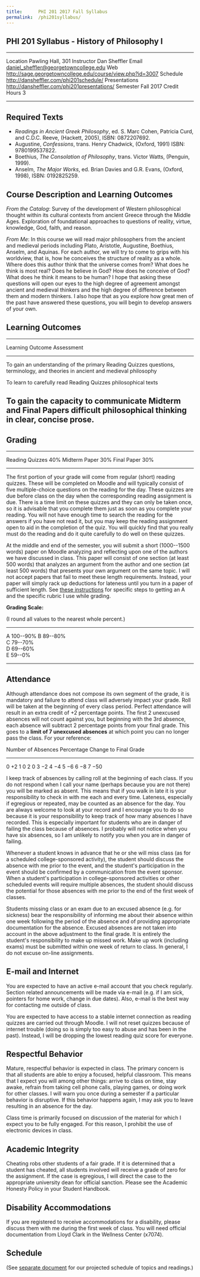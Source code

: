 ```yaml
---
title:      PHI 201 2017 Fall Syllabus
permalink:  /phi201syllabus/
---
```


## PHI 201 Syllabus - History of Philosophy I ##


----------------------- -----------------------------------------------
Location                Pawling Hall, 301
Instructor              Dan Sheffler
Email                   daniel_sheffler@georgetowncollege.edu
Web                     <http://sage.georgetowncollege.edu/course/view.php?id=3007>
Schedule                <http://dansheffler.com/phi201schedule/>
Presentations           <http://dansheffler.com/phi201presentations/>
Semester                Fall 2017
Credit Hours            3
----------------------- -----------------------------------------------



## Required Texts ##

- *Readings in Ancient Greek Philosophy*, ed. S. Marc Cohen,
  Patricia Curd, and C.D.C. Reeve, (Hackett, 2005), ISBN: 0872207692.
- Augustine, *Confessions*, trans. Henry Chadwick, (Oxford, 1991)
  ISBN: 9780199537822.
- Boethius, *The Consolation of Philosophy*, trans. Victor Watts,
  (Penguin, 1999).
- Anselm, *The Major Works*, ed. Brian Davies and G.R. Evans,
  (Oxford, 1998), ISBN: 0192825259.



## Course Description and Learning Outcomes ##

*From the Catalog*:  Survey of the development of Western
philosophical thought within its cultural contexts from ancient
Greece through the Middle Ages. Exploration of foundational
approaches to questions of reality, virtue, knowledge, God, faith,
and reason.

*From Me*:  In this course we will read major philosophers from the
ancient and medieval periods including Plato, Aristotle, Augustine,
Boethius, Anselm, and Aquinas.  For each author, we will try to
come to grips with his worldview, that is, how he conceives the
structure of reality as a whole.  Where does this author think that
the universe comes from?  What does he think is most real?  Does he
believe in God?  How does he conceive of God?  What does he think
it means to be human?  I hope that asking these questions will open
our eyes to the high degree of agreement amongst ancient and
medieval thinkers and the high degree of difference between them
and modern thinkers.  I also hope that as you explore how great men of the past have answered these questions, you will begin to develop answers of your own.




## Learning Outcomes ##

-----------------------------------------------------------------------
Learning Outcome                        Assessment
--------------------------------------- -------------------------------
To gain an understanding of the primary Reading Quizzes
questions, terminology, and theories in
ancient and medieval philosophy

To learn to carefully read              Reading Quizzes
philosophical texts

To gain the capacity to communicate     Midterm and Final Papers
difficult philosophical thinking in
clear, concise prose.
-----------------------------------------------------------------------



## Grading ##

----------------- ----
Reading Quizzes   40% 
Midterm Paper     30% 
Final Paper       30% 
----------------- ----

The first portion of your grade will come from regular (short) reading quizzes. These will be completed on Moodle and will typically consist of five multiple-choice questions on the reading for the day. These quizzes are due before class on the day when the corresponding reading assignment is due. There is a time limit on these quizzes and they can only be taken once, so it is advisable that you complete them just as soon as you complete your reading. You will not have enough time to search the reading for the answers if you have not read it, but you may keep the reading assignment open to aid in the completion of the quiz. You will quickly find that you really must do the reading and do it quite carefully to do well on these quizzes.

At the middle and end of the semester, you will submit a short (1000--1500 words) paper on Moodle analyzing and reflecting upon one of the authors we have discussed in class.  This paper will consist of one section (at least 500 words) that analyzes an argument from the author and one section (at least 500 words) that presents your own argument on the same topic.  I will not accept papers that fail to meet these length requirements.  Instead, your paper will simply rack up deductions for lateness until you turn in a paper of sufficient length.  See [these instructions](http://www.dansheffler.com/phi201analysispaper/) for specific steps to getting an A and the specific rubric I use while grading.

**Grading Scale:**

(I round all values to the nearest whole percent.)

--- ------------------
A   100--90% 
B   89--80%  
C   79--70%  
D   69--60%  
E   59--0%   
--- ------------------


## Attendance ##

Although attendance does not compose its own segment of the grade, it is mandatory and failure to attend class will adversely impact your grade. Roll will be taken at the beginning of every class period. Perfect attendance will result in an extra credit of +2 percentage points. The first 2 unexcused absences will not count against you, but beginning with the 3rd absence, each absence will subtract 2 percentage points from your final grade. This goes to a **limit of 7 unexcused absences** at which point you can no longer pass the class. For your reference:

Number of Absences  Percentage Change to Final Grade 
------------------- ---------------------------------
0                   $+2$
1                   0
2                   0
3                   $-2$
4                   $-4$
5                   $-6$
6                   $-8$
7                   $-50$

I keep track of absences by calling roll at the beginning of each class. If you do not respond when I call your name (perhaps because you are not there) you will be marked as absent. This means that if you walk in late it is your responsibility to check in with me each and every time. Lateness, especially if egregious or repeated, may be counted as an absence for the day. You are always welcome to look at your record and I encourage you to do so because it is your responsibility to keep track of how many absences I have recorded. This is especially important for students who are in danger of failing the class because of absences. I probably will not notice when you have six absences, so I am unlikely to notify you when you are in danger of failing.

Whenever a student knows in advance that he or she will miss class (as for a scheduled college-sponsored activity), the student should discuss the absence with me prior to the event, and the student's participation in the event should be confirmed by a communication from the event sponsor.  When a student's participation in college-sponsored activities or other scheduled events will require multiple absences, the student should discuss the potential for those absences with me prior to the end of the first week of classes.

Students missing class or an exam due to an excused absence (e.g. for sickness) bear the responsibility of informing me about their absence within one week following the period of the absence and of providing appropriate documentation for the absence. Excused absences are not taken into account in the above adjustment to the final grade. It is entirely the student's responsibility to make up missed work. Make up work (including exams) must be submitted within one week of return to class. In general, I do not excuse on-line assignments.


## E-mail and Internet ##

You are expected to have an active e-mail account that you check regularly. Section related announcements will be made via e-mail (e.g. if I am sick, pointers for home work, change in due dates). Also, e-mail is the best way for contacting me outside of class.

You are expected to have access to a stable internet connection as reading quizzes are carried out through Moodle.  I will not reset quizzes because of internet trouble (doing so is simply too easy to abuse and has been in the past).  Instead, I will be dropping the lowest reading quiz score for everyone.



## Respectful Behavior ##

Mature, respectful behavior is expected in class. The primary concern is that all students are able to enjoy a focused, helpful classroom. This means that I expect you will among other things: arrive to class on time, stay awake, refrain from taking cell phone calls, playing games, or doing work for other classes. I will warn you once during a semester if a particular behavior is disruptive. If this behavior happens again, I may ask you to leave resulting in an absence for the day.

Class time is primarily focused on discussion of the material for which I expect you to be fully engaged. For this reason, I prohibit the use of electronic devices in class.


## Academic Integrity ##

Cheating robs other students of a fair grade. If it is determined that a student has cheated, all students involved will receive a grade of zero for the assignment. If the case is egregious, I will direct the case to the appropriate university dean for official sanction.  Please see the Academic Honesty Policy in your Student Handbook.


## Disability Accommodations ##

If you are registered to receive accommodations for a disability, please discuss them with me during the first week of class.  You will need official documentation from Lloyd Clark in the Wellness Center (x7074).


## Schedule ##

(See [separate document](http://dansheffler.com/phi201schedule/) for our projected schedule of topics and readings.)

